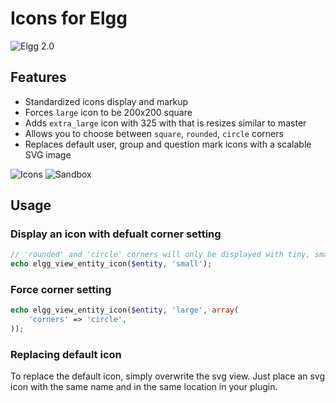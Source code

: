 Icons for Elgg
==============
![Elgg 2.0](https://img.shields.io/badge/Elgg-2.0.x-orange.svg?style=flat-square)

## Features

* Standardized icons display and markup
* Forces `large` icon to be 200x200 square
* Adds `extra_large` icon with 325 with that is resizes similar to master
* Allows you to choose between `square`, `rounded`, `circle` corners
* Replaces default user, group and question mark icons with a scalable SVG image

![Icons](https://raw.github.com/hypeJunction/Elgg-ui_icons/master/screenshots/circle.png "Icons")
![Sandbox](https://raw.github.com/hypeJunction/Elgg-ui_icons/master/screenshots/sandbox.png "Sandbox")

## Usage

### Display an icon with defualt corner setting

```php
// 'rounded' and 'circle' corners will only be displayed with tiny, small and medium icon sizes
echo elgg_view_entity_icon($entity, 'small');
```

### Force corner setting

```php
echo elgg_view_entity_icon($entity, 'large', array(
	'corners' => 'circle',
));
```

### Replacing default icon

To replace the default icon, simply overwrite the svg view. Just place an svg icon with the same
name and in the same location in your plugin.
